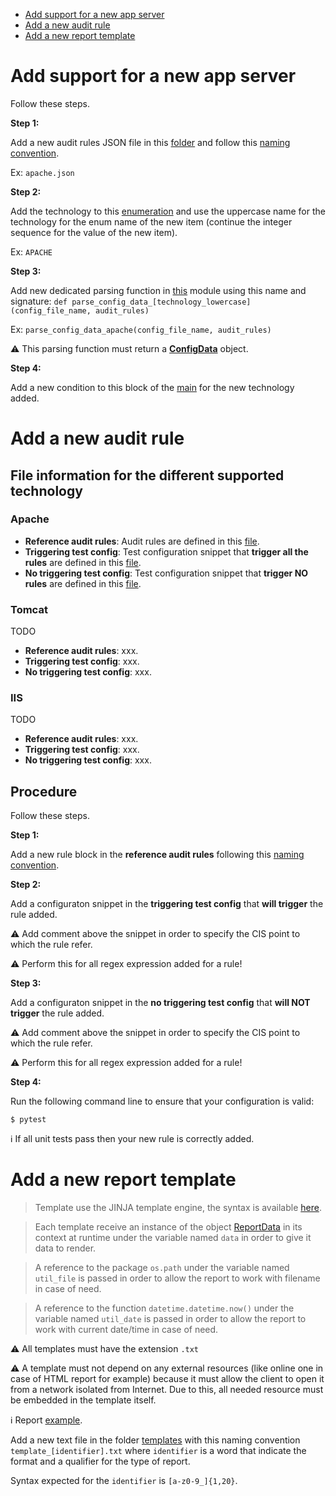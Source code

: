 - [Add support for a new app server](#Add-support-for-a-new-app-server)
- [Add a new audit rule](#add-a-new-audit-rule)
- [Add a new report template](#add-a-new-report-template)

# Add support for a new app server

Follow these steps.

**Step 1:**

Add a new audit rules JSON file in this [folder](references) and follow this [naming convention](Architecture.md#rules-configuration-convention).

Ex: `apache.json`

**Step 2:**

Add the technology to this [enumeration](common/server_type.py) and use the uppercase name for the technology for the enum name of the new item (continue the integer sequence for the value of the new item).

Ex: `APACHE`

**Step 3:**

Add new dedicated parsing function in [this](parsing/parser.py) module using this name and signature: `def parse_config_data_[technology_lowercase](config_file_name, audit_rules)`

Ex: `parse_config_data_apache(config_file_name, audit_rules)`

:warning: This parsing function must return a **[ConfigData](common/config_data.py)** object.

**Step 4:**

Add a new condition to this block of the [main](main.py#L36) for the new technology added. 

# Add a new audit rule

## File information for the different supported technology

### Apache

- **Reference audit rules**: Audit rules are defined in this [file](references/apache.json).
- **Triggering test config**: Test configuration snippet that **trigger all the rules** are defined in this [file](tests/data/apache_test_config_all_issues.conf).
- **No triggering test config**: Test configuration snippet that **trigger NO rules** are defined in this [file](tests/data/apache_test_config_no_issue.conf).

### Tomcat

TODO 

- **Reference audit rules**: xxx.
- **Triggering test config**: xxx.
- **No triggering test config**: xxx.

### IIS

TODO 

- **Reference audit rules**: xxx.
- **Triggering test config**: xxx.
- **No triggering test config**: xxx.

## Procedure

Follow these steps.

**Step 1:**

Add a new rule block in the **reference audit rules** following this [naming convention](Architecture.md#rules-configuration-convention).

**Step 2:**

Add a configuraton snippet in the **triggering test config** that **will trigger** the rule added.

:warning: Add comment above the snippet in order to specify the CIS point to which the rule refer.

:warning: Perform this for all regex expression added for a rule!

**Step 3:**

Add a configuraton snippet in the **no triggering test config** that **will NOT trigger** the rule added.

:warning: Add comment above the snippet in order to specify the CIS point to which the rule refer.

:warning: Perform this for all regex expression added for a rule!

**Step 4:**

Run the following command line to ensure that your configuration is valid:

```shell
$ pytest
```

:information_source: If all unit tests pass then your new rule is correctly added.

# Add a new report template

> Template use the JINJA template engine, the syntax is available [here](https://jinja.palletsprojects.com/en/2.11.x/templates/).

> Each template receive an instance of the object [ReportData](common/report_data.py) in its context at runtime under the variable named `data` in order to give it data to render. 
 
> A reference to the package `os.path` under the variable named `util_file` is passed in order to allow the report to work with filename in case of need.

> A reference to the function `datetime.datetime.now()` under the variable named `util_date` is passed in order to allow the report to work with current date/time in case of need.

:warning: All templates must have the extension `.txt`

:warning: A template must not depend on any external resources (like online one in case of HTML report for example) because it must allow the client to open it from a network isolated from Internet. Due to this, all needed resource must be embedded in the template itself.

:information_source: Report [example](templates/template_html.txt).

Add a new text file in the folder [templates](templates) with this naming convention `template_[identifier].txt` where `identifier` is a word that indicate the format and a qualifier for the type of report.

Syntax expected for the `identifier` is `[a-z0-9_]{1,20}`.













